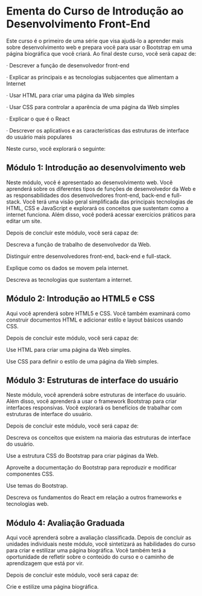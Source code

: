 # Ementa do Curso de Introdução ao Desenvolvimento Front-End

Este curso é o primeiro de uma série que visa ajudá-lo a aprender mais sobre desenvolvimento web e prepara você para usar o Bootstrap em uma página biográfica que você criará. Ao final deste curso, você será capaz de: 

 · Descrever a função de desenvolvedor front-end

 · Explicar as principais e as tecnologias subjacentes que alimentam a Internet

 · Usar HTML para criar uma página da Web simples

 · Usar CSS para controlar a aparência de uma página da Web simples

 · Explicar o que é o React

 · Descrever os aplicativos e as características das estruturas de interface do usuário mais populares

Neste curso, você explorará o seguinte:

## Módulo 1: Introdução ao desenvolvimento web 

Neste módulo, você é apresentado ao desenvolvimento web. Você aprenderá sobre os diferentes tipos de funções de desenvolvedor da Web e as responsabilidades dos desenvolvedores front-end, back-end e full-stack. Você terá uma visão geral simplificada das principais tecnologias de HTML, CSS e JavaScript e explorará os conceitos que sustentam como a internet funciona. Além disso, você poderá acessar exercícios práticos para editar um site. 

Depois de concluir este módulo, você será capaz de: 

Descreva a função de trabalho de desenvolvedor da Web. 

Distinguir entre desenvolvedores front-end, back-end e full-stack.

Explique como os dados se movem pela internet.

Descreva as tecnologias que sustentam a internet. 

## Módulo 2: Introdução ao HTML5 e CSS  

Aqui você aprenderá sobre HTML5 e CSS. Você também examinará como construir documentos HTML e adicionar estilo e layout básicos usando CSS. 

Depois de concluir este módulo, você será capaz de: 

Use HTML para criar uma página da Web simples.

Use CSS para definir o estilo de uma página da Web simples. 

## Módulo 3: Estruturas de interface do usuário

Neste módulo, você aprenderá sobre estruturas de interface do usuário. Além disso, você aprenderá a usar o framework Bootstrap para criar interfaces responsivas. Você explorará os benefícios de trabalhar com estruturas de interface do usuário. 

Depois de concluir este módulo, você será capaz de: 

Descreva os conceitos que existem na maioria das estruturas de interface do usuário.

Use a estrutura CSS do Bootstrap para criar páginas da Web.

Aproveite a documentação do Bootstrap para reproduzir e modificar componentes CSS.

Use temas do Bootstrap. 

Descreva os fundamentos do React em relação a outros frameworks e tecnologias web.

## Módulo 4: Avaliação Graduada

Aqui você aprenderá sobre a avaliação classificada. Depois de concluir as unidades individuais neste módulo, você sintetizará as habilidades do curso para criar e estilizar uma página biográfica. Você também terá a oportunidade de refletir sobre o conteúdo do curso e o caminho de aprendizagem que está por vir. 

Depois de concluir este módulo, você será capaz de: 

Crie e estilize uma página biográfica.